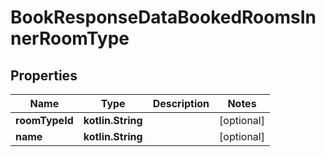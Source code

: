 
# BookResponseDataBookedRoomsInnerRoomType

## Properties
Name | Type | Description | Notes
------------ | ------------- | ------------- | -------------
**roomTypeId** | **kotlin.String** |  |  [optional]
**name** | **kotlin.String** |  |  [optional]



